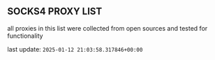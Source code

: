 ## SOCKS4 PROXY LIST

all proxies in this list were collected from open sources and tested for functionality

last update: `2025-01-12 21:03:58.317846+00:00`